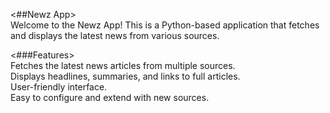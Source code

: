 
<##Newz App>
<br>
Welcome to the Newz App! This is a Python-based application that fetches and displays the latest news from various sources.

<###Features>
<br>
Fetches the latest news articles from multiple sources.
<br>
Displays headlines, summaries, and links to full articles.
<br>
User-friendly interface.
<br>
Easy to configure and extend with new sources.